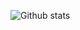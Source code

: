 ![Github stats](https://github-readme-stats.vercel.app/api?username=ichsnn&show_icons=true&theme=nord)
<!---
ichsnn/ichsnn is a ✨ special ✨ repository because its `README.md` (this file) appears on your GitHub profile.
You can click the Preview link to take a look at your changes.
--->
